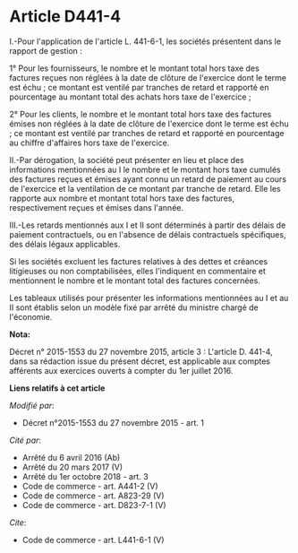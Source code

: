 # Article D441-4

I.-Pour l'application de l'article L. 441-6-1, les sociétés présentent dans le rapport de gestion : 

1° Pour les fournisseurs, le nombre et le montant total hors taxe des factures reçues non réglées à la date de clôture de
l'exercice dont le terme est échu ; ce montant est ventilé par tranches de retard et rapporté en pourcentage au montant total
des achats hors taxe de l'exercice ; 

2° Pour les clients, le nombre et le montant total hors taxe des factures émises non réglées à la date de clôture de
l'exercice dont le terme est échu ; ce montant est ventilé par tranches de retard et rapporté en pourcentage au chiffre
d'affaires hors taxe de l'exercice. 

II.-Par dérogation, la société peut présenter en lieu et place des informations mentionnées au I le nombre et le montant hors
taxe cumulés des factures reçues et émises ayant connu un retard de paiement au cours de l'exercice et la ventilation de ce
montant par tranche de retard. Elle les rapporte aux nombre et montant total hors taxe des factures, respectivement reçues et
émises dans l'année. 

III.-Les retards mentionnés aux I et II sont déterminés à partir des délais de paiement contractuels, ou en l'absence de
délais contractuels spécifiques, des délais légaux applicables. 

Si les sociétés excluent les factures relatives à des dettes et créances litigieuses ou non comptabilisées, elles l'indiquent
en commentaire et mentionnent le nombre et le montant total des factures concernées. 

Les tableaux utilisés pour présenter les informations mentionnées au I et au II sont établis selon un modèle fixé par arrêté
du ministre chargé de l'économie.

**Nota:**

Décret n° 2015-1553 du 27 novembre 2015, article 3 : L'article D. 441-4, dans sa rédaction issue du présent décret, est
applicable aux comptes afférents aux exercices ouverts à compter du 1er juillet 2016.

**Liens relatifs à cet article**

_Modifié par_:

  - Décret n°2015-1553 du 27 novembre 2015 - art. 1

_Cité par_:

  - Arrêté du 6 avril 2016 (Ab)
  - Arrêté du 20 mars 2017 (V)
  - Arrêté du 1er octobre 2018 - art. 3
  - Code de commerce - art. A441-2 (V)
  - Code de commerce - art. A823-29 (V)
  - Code de commerce - art. D823-7-1 (V)

_Cite_:

  - Code de commerce - art. L441-6-1 (V)
